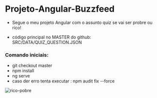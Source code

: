 # Projeto-Angular-Buzzfeed


- Segue o meu projeto Angular com o assunto quiz se vai ser probre ou rico!

- código principal no MASTER do github: SRC/DATA/QUIZ_QUESTION.JSON

### Comando iniciais:
- git checkout master
- npm install
- ng serve
- caso der erro tenta executar : npm audit fix --force

![rico-pobre](https://github.com/user-attachments/assets/8b3195a9-8f80-42b3-a2f5-266d341cee12)
